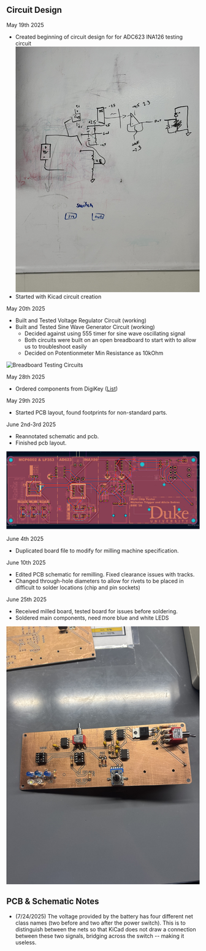 ## Circuit Design 
May 19th 2025

* Created beginning of circuit design for for ADC623 INA126 testing circuit 
![Circuit Brainstorming](Documentation/brainstorming.jpeg)
* Started with Kicad circuit creation

May 20th 2025

* Built and Tested Voltage Regulator Circuit (working)
* Built and Tested Sine Wave Generator Circuit (working)
    * Decided against using 555 timer for sine wave oscillating signal 
    * Both circuits were built on an open breadboard to start with to allow us to troubleshoot easily 
    * Decided on Potentionmeter Min Resistance as 10kOhm 
 
![Breadboard Testing Circuits](Documentation/startercircuits.jpeg)

May 28th 2025

* Ordered components from DigiKey ([List](https://www.digikey.com/en/mylists/list/94XYNUR698))

May 29th 2025 

* Started PCB layout, found footprints for non-standard parts.

June 2nd-3rd 2025

* Reannotated schematic and pcb.
* Finished pcb layout.

![Finished PCB schematic 6/2/25](Documentation/pcb_6_22.jpeg)

June 4th 2025 

* Duplicated board file to modify for milling machine specification.

June 10th 2025 

* Edited PCB schematic for remilling. Fixed clearance issues with tracks. 
* Changed through-hole diameters to allow for rivets to be placed in difficult to solder locations (chip and pin sockets)

June 25th 2025

* Received milled board, tested board for issues before soldering. 
* Soldered main components, need more blue and white LEDS

![Incomplete PCB 6/2/25](Documentation/1st_stage_solder.jpeg)

## PCB & Schematic Notes
* (7/24/2025) The voltage provided by the battery has four different net class names (two before and two after the power switch). This is to distinguish between the nets so that KiCad does not draw a connection between these two signals, bridging across the switch -- making it useless.


